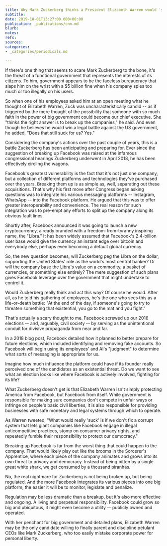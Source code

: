 ```yaml
---
title: Why Mark Zuckerberg thinks a President Elizabeth Warren would 'suck'
subtitle: 
date: 2019-10-01T13:27:00.000+00:00
publication: _publications/cnn.md
blurb: 
notes: 
refs: 
sources: 
categories:
- _categories/periodicals.md

---
```

If there's one thing that seems to scare Mark Zuckerberg to the bone, it's the threat of a functional government that represents the interests of its citizens. To him, government appears to be the faceless bureaucracy that slaps him on the wrist with a $5 billion fine when his company spies too much or too illegally on his users.

So when one of his employees asked him at an open meeting what he thought of Elizabeth Warren, Zuck was uncharacteristically candid -- as if triggered by the mere thought of the possibility that someone with so much faith in the power of big government could become our chief executive. She "thinks the right answer is to break up the companies," he said. And even though he believes he would win a legal battle against the US government, he added, "Does that still suck for us? Yes."

Considering the company's actions over the past couple of years, this is a battle Zuckerberg has been anticipating and preparing for. Ever since the suggestion of breaking up Facebook was raised at the infamous congressional hearings Zuckerberg underwent in April 2018, he has been effectively circling the wagons.

Facebook's greatest vulnerability is the fact that it's not just one company, but a collection of different platforms and technologies they've purchased over the years. Breaking them up is as simple as, well, separating out these acquisitions. That's why his first move after Congress began asking questions was to integrate his various messaging platforms -- Instagram, WhatsApp -- into the Facebook platform. He argued that this was to offer greater interoperability and convenience. The real reason for such integration was to pre-empt any efforts to split up the company along its obvious fault lines.

Shortly after, Facebook announced it was going to launch a new cryptocurrency, already branded with a freedom-from-tyranny inspiring name, the "Libra." It has been widely assumed that Facebook's 2.4-billion user base would give the currency an instant edge over bitcoin and everybody else, perhaps even becoming a default global currency.

So, the new question becomes, will Zuckerberg peg the Libra on the dollar, supporting the United States' role as the world's most central banker? Or will the company base the Libra's value on a commodity, a basket of currencies, or something else entirely? The mere suggestion of such plans gives Facebook leverage over the government that might undertake to control it.

Would Zuckerberg really think and act this way? Of course he would. After all, as he told his gathering of employees, he's the one who sees this as a life-or-death battle: "At the end of the day, if someone's going to try to threaten something that existential, you go to the mat and you fight."

That's actually a scary thought to me. Facebook screwed up our 2016 elections -- and, arguably, civil society -- by serving as the unintentional conduit for divisive propaganda from near and far.

In a 2018 blog post, Facebook detailed how it planned to better prepare for future elections, which included identifying and removing fake accounts. So Facebook will begin using its employees' and AI's "judgment" to determine what sorts of messaging is appropriate for us.

Imagine how much influence the platform could have if its founder really perceived one of the candidates as an existential threat. Do we want to see what an election looks like where Facebook is actively involved, fighting for its life?

What Zuckerberg doesn't get is that Elizabeth Warren isn't simply protecting America from Facebook, but Facebook from itself. While government is responsible for making sure companies don't compete in unfair ways or infringe on people's basic civil liberties, it is also responsible for providing businesses with safe monetary and legal systems through which to operate.

As Warren tweeted, "What would really 'suck' is if we don't fix a corrupt system that lets giant companies like Facebook engage in illegal anticompetitive practices, stomp on consumer privacy rights, and repeatedly fumble their responsibility to protect our democracy."

Breaking up Facebook is far from the worst thing that could happen to the company. That would likely play out like the brooms in the Sorcerer's Apprentice, where each piece of the company animates and grows into its own threat to privacy and democracy. Instead of being bitten by a single great white shark, we get consumed by a thousand piranhas.

No, the real nightmare for Zuckerberg is not being broken up, but being regulated. And the more Facebook integrates its various pieces into one big platform, the easier it will be to monitor, legislate and penalize.

Regulation may be less dramatic than a breakup, but it's also more effective and ongoing. A living and perpetual responsibility. Facebook could grow so big and ubiquitous, it might even become a utility -- publicly owned and operated.

With her penchant for big government and detailed plans, Elizabeth Warren may be the only candidate willing to finally parent and discipline petulant CEOs like Mark Zuckerberg, who too easily mistake corporate power for personal liberty.